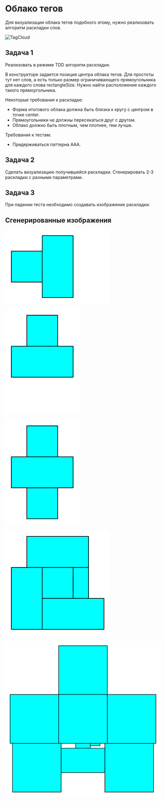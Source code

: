 ﻿# Облако тегов

Для визуализации облака тегов подобного этому, нужно реализовать алгоритм раскладки слов.

![TagCloud](https://upload.wikimedia.org/wikipedia/commons/thumb/a/a7/Web_2.0_Map.svg/800px-Web_2.0_Map.svg.png)


## Задача 1
Реализовать в режиме TDD алгоритм раскладки.

В конструкторе задается позиция центра облака тегов.
Для простоты тут нет слов, а есть только размер ограничивающего прямоугольника для каждого слова rectangleSize. 
Нужно найти расположение каждого такого прямоугольника.

Некоторые требования к раскладке:

  * Форма итогового облака должна быть близка к кругу с центром в точке center.
  * Прямоугольники не должны пересекаться друг с другом.
  * Облако должно быть плотным, чем плотнее, тем лучше.

Требования к тестам:

  * Придерживаться паттерна AAA.

## Задача 2

Сделать визуализацию получившейся раскладки. Сгенерировать 2-3 раскладки с разными параметрами.

## Задача 3

При падении теста необходимо создавать изображение раскладки.


## Сгенерированные изображения

![add_rectangle_on_left](TagsCloudVisualization/TagsCloudLayouterPictures/PutNextRectangle_Should_AddSecondRectangleOnTheFirstLeft_WhenHeightOfFirstIsGreaterThanTheWidth.png)

![add_rectangle_on_top](TagsCloudVisualization/TagsCloudLayouterPictures/PutNextRectangle_Should_AddSecondRectangleOnTheFirstTop_WhenWidthOfFirstIsGreaterThanTheHeight.png)

![add_rectangle_on_the_first_bottom](TagsCloudVisualization/TagsCloudLayouterPictures/PutNextRectangle_Should_AddThirdRectangleOnTheFirstBottom_WhenTheSecondIsOnTheFirstTop.png)

![put_rectangles_around](TagsCloudVisualization/TagsCloudLayouterPictures/PutNextRectangle_Should_PutBigRectanglesAroundSmallOneInCenter.png)

![add_rectangle_in_hole](TagsCloudVisualization/TagsCloudLayouterPictures/PutNextRectangle_Should_AddRectangleInHole_WhenThereIsASuitableHole.png)